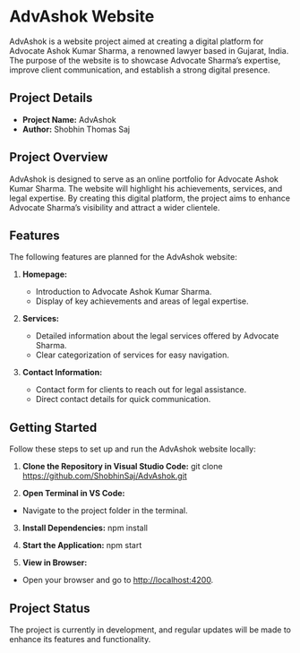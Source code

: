 # AdvAshok Website

AdvAshok is a website project aimed at creating a digital platform for Advocate Ashok Kumar Sharma, a renowned lawyer based in Gujarat, India. The purpose of the website is to showcase Advocate Sharma’s expertise, improve client communication, and establish a strong digital presence.

## Project Details

- **Project Name:** AdvAshok
- **Author:** Shobhin Thomas Saj

## Project Overview

AdvAshok is designed to serve as an online portfolio for Advocate Ashok Kumar Sharma. The website will highlight his achievements, services, and legal expertise. By creating this digital platform, the project aims to enhance Advocate Sharma’s visibility and attract a wider clientele.

## Features

The following features are planned for the AdvAshok website:

1. **Homepage:**
   - Introduction to Advocate Ashok Kumar Sharma.
   - Display of key achievements and areas of legal expertise.

2. **Services:**
   - Detailed information about the legal services offered by Advocate Sharma.
   - Clear categorization of services for easy navigation.

3. **Contact Information:**
   - Contact form for clients to reach out for legal assistance.
   - Direct contact details for quick communication.

## Getting Started

Follow these steps to set up and run the AdvAshok website locally:

1. **Clone the Repository in Visual Studio Code:**
git clone https://github.com/ShobhinSaj/AdvAshok.git

2. **Open Terminal in VS Code:**
- Navigate to the project folder in the terminal.

3. **Install Dependencies:**
npm install

4. **Start the Application:**
npm start

5. **View in Browser:**
- Open your browser and go to [http://localhost:4200](http://localhost:4200).

## Project Status

The project is currently in development, and regular updates will be made to enhance its features and functionality.
